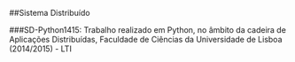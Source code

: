 ##Sistema Distribuído

###SD-Python1415:
Trabalho realizado em Python, no âmbito da cadeira de Aplicações Distribuídas, Faculdade de Ciências da Universidade de Lisboa (2014/2015) - LTI			
									

